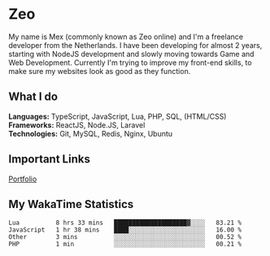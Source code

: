# Zeo
My name is Mex (commonly known as Zeo online) and I'm a freelance developer from the Netherlands. I have been developing for almost 2 years, starting with NodeJS development and slowly moving towards Game and Web Development. Currently I'm trying to improve my front-end skills, to make sure my websites look as good as they function.

## What I do
**Languages:** TypeScript, JavaScript, Lua, PHP, SQL, (HTML/CSS)<br/>
**Frameworks:** ReactJS, Node.JS, Laravel<br/>
**Technologies:** Git, MySQL, Redis, Nginx, Ubuntu<br/>

## Important Links
[Portfolio](https://zeodev.cc)

## My WakaTime Statistics
<!--START_SECTION:waka-->
```text
Lua          8 hrs 33 mins   ████████████████████▓░░░░   83.21 % 
JavaScript   1 hr 38 mins    ████░░░░░░░░░░░░░░░░░░░░░   16.00 % 
Other        3 mins          ░░░░░░░░░░░░░░░░░░░░░░░░░   00.52 % 
PHP          1 min           ░░░░░░░░░░░░░░░░░░░░░░░░░   00.21 % 
```
<!--END_SECTION:waka-->
